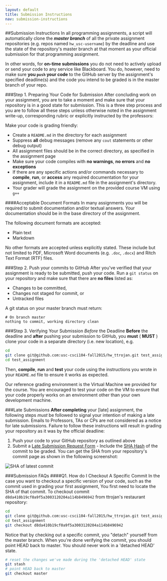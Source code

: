 ```yaml
---
layout: default
title: Submission Instructions
nav: submission-instructions
---
```


##Submission Instructions
In all programming assignments, a script will automatically clone the _**master branch**_ of all the private assignment repositories (e.g. repos named `hw_usc-username`) by the deadline and use the state of the repository's master branch at that moment as your official submission for that programming assignment.

In other words, for **on-time submissions** you do not need to actively upload or send your code to any service like Blackboard. You do, however, need to make sure **you `push` your code** to the GitHub server by the assignment's specified deadline(s) and the code you intend to be graded is in the master branch of your repo.

###Step 1. Preparing Your Code for Submission
After concluding work on your assignment, you are to take a moment and make sure that your repository is in a good state for submission. This is a three step process and you are to follow all these steps unless otherwise noted in the assignment write-up, corresponding rubric or explicitly instructed by the professors:

Make your code is grading friendly:

  + Create a `README.md` in the directory for each assignment
  + Suppress **all** debug messages (remove any `cout` statements or other debug output)
  + All assignment files should be in the correct directory, as specified in the assignment page
  + Make sure your code compiles with **no warnings**, **no errors** and **no exceptions**
  + If there are any specific actions and/or commands necessary to **compile**, **run**, or **access** any required documentation for your assignment, include it in a `README.md` file in the assignment's directory.
  + Your grader will grade the assignment on the provided course VM using `g++`


####Acceptable Document Formats
In many assignments you will be required to submit documentation and/or textual answers. Your documentation should be in the base directory of the assignment.

The following document formats are accepted:

  + Plain text
  + Markdown

No other formats are accepted unless explicitly stated. These include but not limited to PDF, Microsoft Word documents (e.g. `.doc`, `.docx`) and Ritch Text Format (RTF) files.

###Step 2. Push your commits to GitHub
After you've verified that your assignment is ready to be submitted, push your code. Run a `git status` on your repository and make sure that there are **no files** listed as:

  + Changes to be committed,
  + Changes not staged for commit, or
  + Untracked files

A git status on your master branch must return:
    
```
# On branch master
nothing to commit, working directory clean
```

###Step 3. Verifying Your Submission _Before_ the Deadline
**Before** the deadline and **after** pushing your submission to GitHub, you **must** ( **MUST** ) clone your code in a separate directory (i.e. new location), e.g.

```bash
cd
git clone git@github.com:usc-csci104-fall2015/hw_ttrojan.git test_assignment
cd test_assignment
```

Then, **compile**, **run** and **test** your code using the instructions you wrote in your `README.md` file to ensure it works as expected. 

Our reference grading environment is the Virtual Machine we provided for the course. You are encouraged to test your code on the VM to ensure that your code properly works on an environment other than your own development machine.

###Late Submissions
**After completing** your [late] assignment, the following steps _must_ be followed to signal your intention of making a late submission. Emails to Professors, TAs or CPs are not considered as a notice for late submissions. Failure to follow these instructions will result in grading your repository as it was by the official deadline:

  1. Push your code to your GitHub repository as outlined above
  1. Submit a [Late Submission Request Form](http://bit.ly/cs104_fall15Late)
    - Include the [SHA Hash](http://www-cs-students.stanford.edu/~blynn/gitmagic/ch08.html#_integrity) of the commit to be graded. You can get the SHA from your repository's commit page as shown in the following screenshot:

![SHA of latest commit](http://bits.usc.edu/cs104/assignments/img/github_commit-sha.png)



###Submission FAQs
####Q1. How do I Checkout A Specific Commit
In the case you want to checkout a specific version of your code, such as the commit used in grading your first assignment, You first need to locate the SHA of that commit. To checkout commit `d8da410b19cf0a9f5a3003120204a114b8496942` from ttrojan's restaurant repository:

```bash
cd
git clone git@github.com:usc-csci104-fall2015/hw_ttrojan.git test_assignment
cd test_assignment
git checkout d8da410b19cf0a9f5a3003120204a114b8496942
```

Notice that by checking out a specific commit, you "detach" yourself from the master branch. When you're done verifying the commit, you should point HEAD back to master. You should never work in a 'detached HEAD' state.

```bash
# reset the changes we've made during the 'detached HEAD' state
git stash
# point HEAD back to master
git checkout master
```

